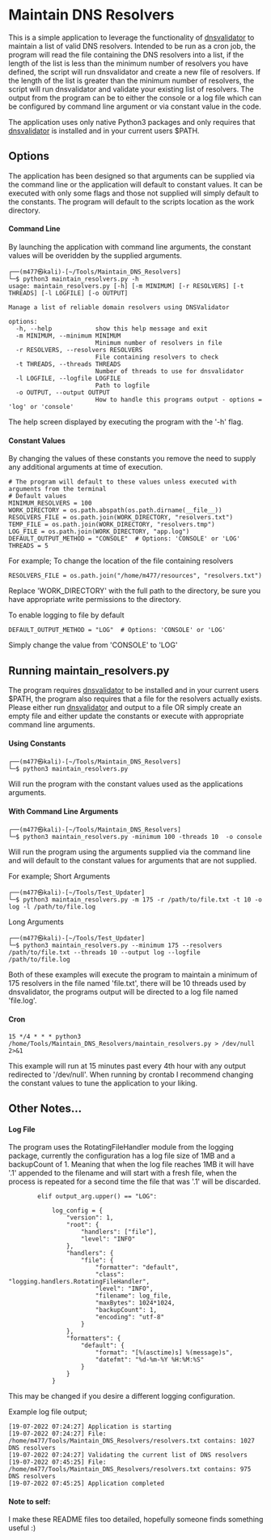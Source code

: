 # Maintain DNS Resolvers
This is a simple application to leverage the functionality of [dnsvalidator](https://github.com/vortexau/dnsvalidator) to maintain a list of valid DNS resolvers. Intended to be 
run as a cron job, the program will read the file containing the DNS resolvers into a list, if the length of the list is less than the minimum
number of resolvers you have defined, the script will run dnsvalidator and create a new file of resolvers. 
If the length of the list is greater than the minimum number of resolvers, the script will run dnsvalidator and validate your existing 
list of resolvers. The output from the program can be to either the console or a log file which can be configured by command line argument or via constant value in the code.  

The application uses only native Python3 packages and only requires that [dnsvalidator](https://github.com/vortexau/dnsvalidator) is installed and in your current users $PATH. 

## Options
The application has been designed so that arguments can be supplied via the command line or the application will default to constant values.
It can be executed with only some flags and those not supplied will simply default to the constants. 
The program will default to the scripts location as the work directory.

#### Command Line
By launching the application with command line arguments, the constant values will be overidden by the supplied arguments.
```
┌──(m477㉿kali)-[~/Tools/Maintain_DNS_Resolvers]
└─$ python3 maintain_resolvers.py -h          
usage: maintain_resolvers.py [-h] [-m MINIMUM] [-r RESOLVERS] [-t THREADS] [-l LOGFILE] [-o OUTPUT]

Manage a list of reliable domain resolvers using DNSValidator

options:
  -h, --help            show this help message and exit
  -m MINIMUM, --minimum MINIMUM
                        Minimum number of resolvers in file
  -r RESOLVERS, --resolvers RESOLVERS
                        File containing resolvers to check
  -t THREADS, --threads THREADS
                        Number of threads to use for dnsvalidator
  -l LOGFILE, --logfile LOGFILE
                        Path to logfile
  -o OUTPUT, --output OUTPUT
                        How to handle this programs output - options = 'log' or 'console'
```
The help screen displayed by executing the program with the '-h' flag.

#### Constant Values
By changing the values of these constants you remove the need to supply any additional arguments at time of execution.
```
# The program will default to these values unless executed with arguments from the terminal
# Default values
MINIMUM_RESOLVERS = 100
WORK_DIRECTORY = os.path.abspath(os.path.dirname(__file__))
RESOLVERS_FILE = os.path.join(WORK_DIRECTORY, "resolvers.txt")
TEMP_FILE = os.path.join(WORK_DIRECTORY, "resolvers.tmp")
LOG_FILE = os.path.join(WORK_DIRECTORY, "app.log")
DEFAULT_OUTPUT_METHOD = "CONSOLE"  # Options: 'CONSOLE' or 'LOG'
THREADS = 5
```

For example; 
To change the location of the file containing resolvers
```
RESOLVERS_FILE = os.path.join("/home/m477/resources", "resolvers.txt")
```
Replace 'WORK_DIRECTORY' with the full path to the directory, be sure you have appropriate write permissions to the directory.  

To enable logging to file by default
```
DEFAULT_OUTPUT_METHOD = "LOG"  # Options: 'CONSOLE' or 'LOG'
```
Simply change the value from 'CONSOLE' to 'LOG'

## Running maintain_resolvers.py
The program requires [dnsvalidator](https://github.com/vortexau/dnsvalidator) to be installed and in your current users $PATH, the program also requires that a file for the 
resolvers actually exists. Please either run [dnsvalidator](https://github.com/vortexau/dnsvalidator) and output to a file OR simply create an empty file and either update the 
constants or execute with appropriate command line arguments.

#### Using Constants
```
┌──(m477㉿kali)-[~/Tools/Maintain_DNS_Resolvers]
└─$ python3 maintain_resolvers.py
```
Will run the program with the constant values used as the applications arguments.

#### With Command Line Arguments
```
┌──(m477㉿kali)-[~/Tools/Maintain_DNS_Resolvers]
└─$ python3 maintain_resolvers.py -minimum 100 -threads 10  -o console
```
Will run the program using the arguments supplied via the command line and will default to the constant values for arguments that are not supplied.

For example;
Short Arguments
```
┌──(m477㉿kali)-[~/Tools/Test_Updater]
└─$ python3 maintain_resolvers.py -m 175 -r /path/to/file.txt -t 10 -o log -l /path/to/file.log 
```

Long Arguments
```
┌──(m477㉿kali)-[~/Tools/Test_Updater]
└─$ python3 maintain_resolvers.py --minimum 175 --resolvers /path/to/file.txt --threads 10 --output log --logfile /path/to/file.log
```
Both of these examples will execute the program to maintain a minimum of 175 resolvers in the file named 'file.txt', there will be 10 threads
used by dnsvalidator, the programs output will be directed to a log file named 'file.log'.

#### Cron
```
15 */4 * * * python3 /home/Tools/Maintain_DNS_Resolvers/maintain_resolvers.py > /dev/null 2>&1
```
This example will run at 15 minutes past every 4th hour with any output redirected to '/dev/null'. When running by crontab I recommend 
changing the constant values to tune the application to your liking.

## Other Notes...

#### Log File
The program uses the RotatingFileHandler module from the logging package, currently the configuration has a log file size of 1MB and a 
backupCount of 1. Meaning that when the log file reaches 1MB it will have '.1' appended to the filename and will start with a fresh file, when the process is repeated for a second time the file that was '.1' will be discarded. 
```
        elif output_arg.upper() == "LOG":

            log_config = {
                "version": 1,
                "root": {
                    "handlers": ["file"],
                    "level": "INFO"
                },
                "handlers": {
                    "file": {
                        "formatter": "default",
                        "class": "logging.handlers.RotatingFileHandler",
                        "level": "INFO",
                        "filename": log_file,
                        "maxBytes": 1024*1024,
                        "backupCount": 1,
                        "encoding": "utf-8"
                    }
                },
                "formatters": {
                    "default": {
                        "format": "[%(asctime)s] %(message)s",
                        "datefmt": "%d-%m-%Y %H:%M:%S"
                    }
                }
            }

```
This may be changed if you desire a different logging configuration.

Example log file output;
```
[19-07-2022 07:24:27] Application is starting
[19-07-2022 07:24:27] File: /home/m477/Tools/Maintain_DNS_Resolvers/resolvers.txt contains: 1027 DNS resolvers
[19-07-2022 07:24:27] Validating the current list of DNS resolvers
[19-07-2022 07:45:25] File: /home/m477/Tools/Maintain_DNS_Resolvers/resolvers.txt contains: 975 DNS resolvers
[19-07-2022 07:45:25] Application completed
```

#### Note to self:
I make these README files too detailed, hopefully someone finds something useful :)

